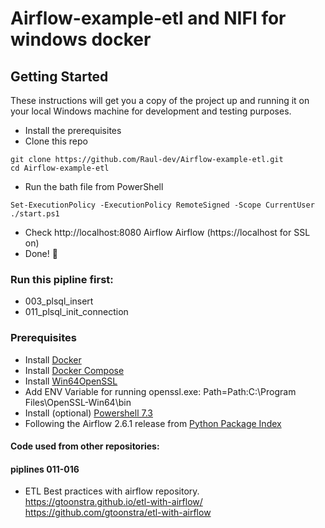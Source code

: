 # Airflow-example-etl and NIFI for windows docker

## Getting Started

These instructions will get you a copy of the project up and running it on your local Windows machine for development and testing purposes.

- Install the prerequisites
- Clone this repo
```
git clone https://github.com/Raul-dev/Airflow-example-etl.git
cd Airflow-example-etl
```
- Run the bath file from PowerShell
```
Set-ExecutionPolicy -ExecutionPolicy RemoteSigned -Scope CurrentUser
./start.ps1
```
- Check http://localhost:8080  Airflow Airflow (https://localhost for SSL on)
- Done! :tada:

### Run this pipline first:
- 003_plsql_insert
- 011_plsql_init_connection
### Prerequisites

- Install [Docker](https://www.docker.com/)
- Install [Docker Compose](https://docs.docker.com/compose/install/)
- Install [Win64OpenSSL](https://slproweb.com/download/Win64OpenSSL-3_1_1.msi)
- Add ENV Variable for running openssl.exe: Path=Path:C:\Program Files\OpenSSL-Win64\bin
- Install (optional) [Powershell 7.3](https://github.com/PowerShell/PowerShell/releases/download/v7.3.4/PowerShell-7.3.4-win-x64.msi)
- Following the Airflow 2.6.1 release from [Python Package Index](https://pypi.python.org/pypi/apache-airflow)


#### Code used from other repositories:

#### piplines 011-016
- ETL Best practices with airflow repository.
https://gtoonstra.github.io/etl-with-airflow/
https://github.com/gtoonstra/etl-with-airflow




